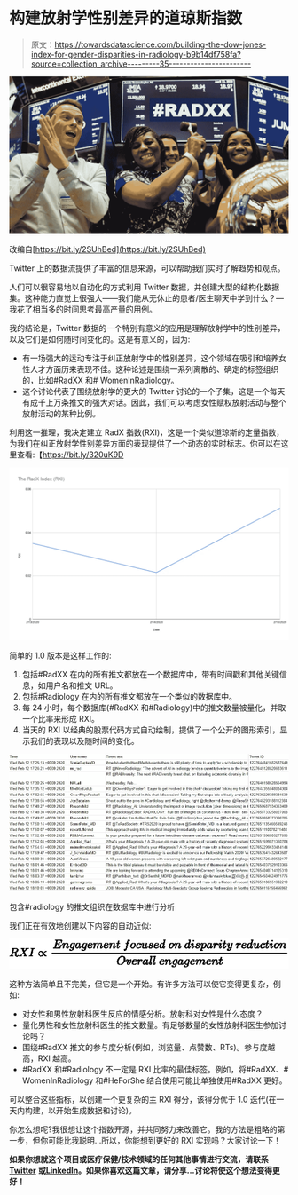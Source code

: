 # 构建放射学性别差异的道琼斯指数

> 原文：<https://towardsdatascience.com/building-the-dow-jones-index-for-gender-disparities-in-radiology-b9b14df758fa?source=collection_archive---------35----------------------->

![](img/3512f8e9e71b1fd0b0af995b17938e2a.png)

改编自[https://bit.ly/2SUhBed](https://bit.ly/2SUhBed)

Twitter 上的数据流提供了丰富的信息来源，可以帮助我们实时了解趋势和观点。

人们可以很容易地以自动化的方式利用 Twitter 数据，并创建大型的结构化数据集。这种能力直觉上很强大——我们能从无休止的患者/医生聊天中学到什么？—我花了相当多的时间思考最高产量的用例。

我的结论是，Twitter 数据的一个特别有意义的应用是理解放射学中的性别差异，以及它们是如何随时间变化的。这是有意义的，因为:

*   有一场强大的运动专注于纠正放射学中的性别差异，这个领域在吸引和培养女性人才方面历来表现不佳。这种论述是围绕一系列离散的、确定的标签组织的，比如#RadXX 和# WomenInRadiology。
*   这个讨论代表了围绕放射学的更大的 Twitter 讨论的一个子集，这是一个每天有成千上万条推文的强大对话。因此，我们可以考虑女性赋权放射活动与整个放射活动的某种比例。

利用这一推理，我决定建立 RadX 指数(RXI)，这是一个类似道琼斯的定量指数，为我们在纠正放射学性别差异方面的表现提供了一个动态的实时标志。你可以在这里查看:【https://bit.ly/320uK9D

![](img/eae7133c4e70ba3a8544af7054d44095.png)

简单的 1.0 版本是这样工作的:

1.  包括#RadXX 在内的所有推文都放在一个数据库中，带有时间戳和其他关键信息，如用户名和推文 URL。
2.  包括#Radiology 在内的所有推文都放在一个类似的数据库中。
3.  每 24 小时，每个数据库(#RadXX 和#Radiology)中的推文数量被量化，并取一个比率来形成 RXI。
4.  当天的 RXI 以经典的股票代码方式自动绘制，提供了一个公开的图形索引，显示我们的表现以及随时间的变化。

![](img/c76f892f036be1e697bca910413be0dd.png)

包含#radiology 的推文组织在数据库中进行分析

我们正在有效地创建以下内容的自动近似:

![](img/de136d734e52f2b28116af0ca46b87cd.png)

这种方法简单且不完美，但它是一个开始。有许多方法可以使它变得更复杂，例如:

*   对女性和男性放射科医生反应的情感分析。放射科对女性是什么态度？
*   量化男性和女性放射科医生的推文数量。有足够数量的女性放射科医生参加讨论吗？
*   围绕#RadXX 推文的参与度分析(例如，浏览量、点赞数、RTs)。参与度越高，RXI 越高。
*   #RadXX 和#Radiology 不一定是 RXI 比率的最佳标签。例如，将#RadXX、# WomenInRadiology 和#HeForShe 结合使用可能比单独使用#RadXX 更好。

可以整合这些指标，以创建一个更复杂的主 RXI 得分，该得分优于 1.0 迭代(在一天内构建，以开始生成数据和讨论)。

你怎么想呢?我很想让这个指数开源，并共同努力来改善它。我的方法是粗略的第一步，但你可能比我聪明…所以，你能想到更好的 RXI 实现吗？大家讨论一下！

**如果你想就这个项目或医疗保健/技术领域的任何其他事情进行交流，请联系** [**Twitter**](https://twitter.com/kevinsealsmd) **或**[**LinkedIn**](https://www.linkedin.com/in/kevinsealsmd/)**。如果你喜欢这篇文章，请分享…讨论将使这个想法变得更好！**